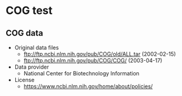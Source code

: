 # COG test

## COG data
* Original data files
  * ftp://ftp.ncbi.nlm.nih.gov/pub/COG/old/ALL.tar (2002-02-15)
  * ftp://ftp.ncbi.nlm.nih.gov/pub/COG/COG/ (2003-04-17)
* Data provider
  * National Center for Biotechnology Information
* License
  * https://www.ncbi.nlm.nih.gov/home/about/policies/
